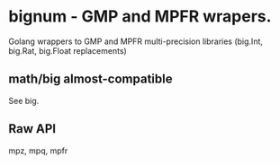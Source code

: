 # bignum - GMP and MPFR wrapers.

Golang wrappers to GMP and MPFR multi-precision libraries (big.Int, big.Rat, big.Float replacements)

## math/big almost-compatible 

See big.

## Raw API

mpz, mpq, mpfr

